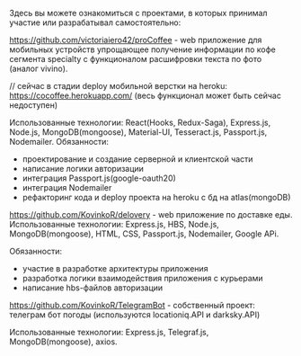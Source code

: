 Здесь вы можете ознакомиться с проектами, в которых принимал участие или разрабатывал самостоятельно:

https://github.com/victoriaiero42/proCoffee - web приложение для мобильных устройств упрощающее получение информации по кофе сегмента specialty c функционалом расшифровки текста по фото (аналог vivino).

// сейчас в стадии deploy мобильной верстки на heroku: https://cocoffee.herokuapp.com/ (весь функционал может быть сейчас недоступен)

Использованные технологии: React(Hooks, Redux-Saga), Express.js, Node.js, MongoDB(mongoose), Material-UI, Tesseract.js, Passport.js, Nodemailer.
Обязанности:
- проектирование и создание серверной и клиентской части
- написание логики авторизации
- интеграция Passport.js(google-oauth20)
- интеграция Nodemailer
- рефакторинг кода и deploy проекта на heroku с бд на atlas(mongoDB)


https://github.com/KovinkoR/delovery - web приложение по доставке еды.
Использованные технологии: Express.js, HBS, Node.js, MongoDB(mongoose), HTML, CSS, Passport.js, Nodemailer, Google APi.

Обязанности:
- участие в разработке архитектуры приложения
- разработка логики взаимодействия приложения с курьерами
- написание hbs-файлов авторизации


https://github.com/KovinkoR/TelegramBot - собственный проект: телеграм бот погоды (используются locationiq.API и darksky.API)

Использованные технологии: Express.js, Telegraf.js, MongoDB(mongoose), axios.
